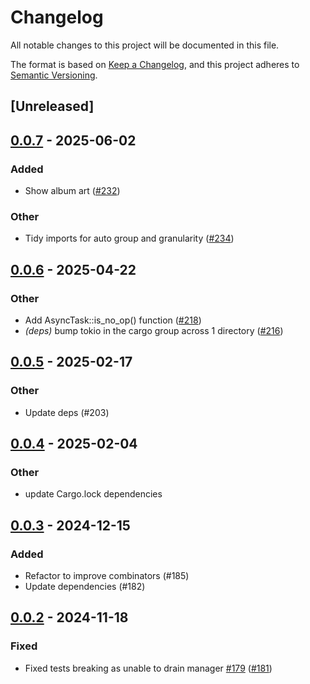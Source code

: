 # Changelog

All notable changes to this project will be documented in this file.

The format is based on [Keep a Changelog](https://keepachangelog.com/en/1.0.0/),
and this project adheres to [Semantic Versioning](https://semver.org/spec/v2.0.0.html).

## [Unreleased]


## [0.0.7](https://github.com/nick42d/youtui/compare/async-callback-manager/v0.0.6...async-callback-manager/v0.0.7) - 2025-06-02

### Added
- Show album art ([#232](https://github.com/nick42d/youtui/pull/232))

### Other
- Tidy imports for auto group and granularity ([#234](https://github.com/nick42d/youtui/pull/234))




## [0.0.6](https://github.com/nick42d/youtui/compare/async-callback-manager/v0.0.5...async-callback-manager/v0.0.6) - 2025-04-22

### Other
- Add AsyncTask::is_no_op() function ([#218](https://github.com/nick42d/youtui/pull/218))
- *(deps)* bump tokio in the cargo group across 1 directory ([#216](https://github.com/nick42d/youtui/pull/216))

## [0.0.5](https://github.com/nick42d/youtui/compare/async-callback-manager/v0.0.4...async-callback-manager/v0.0.5) - 2025-02-17

### Other
- Update deps (#203)


## [0.0.4](https://github.com/nick42d/youtui/compare/async-callback-manager/v0.0.3...async-callback-manager/v0.0.4) - 2025-02-04

### Other
- update Cargo.lock dependencies




## [0.0.3](https://github.com/nick42d/youtui/compare/async-callback-manager/v0.0.2...async-callback-manager/v0.0.3) - 2024-12-15

### Added
- Refactor to improve combinators (#185)
- Update dependencies (#182)

## [0.0.2](https://github.com/nick42d/youtui/compare/async-callback-manager/v0.0.1...async-callback-manager/v0.0.2) - 2024-11-18

### Fixed
- Fixed tests breaking as unable to drain manager [#179](https://github.com/nick42d/youtui/pull/179) ([#181](https://github.com/nick42d/youtui/pull/181))


